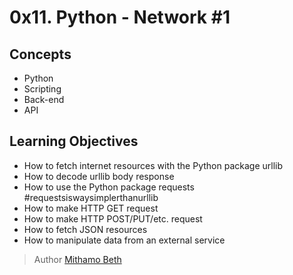 # 0x11. Python - Network #1

## Concepts
* Python
* Scripting
* Back-end
* API

## Learning Objectives
* How to fetch internet resources with the Python package urllib
* How to decode urllib body response
* How to use the Python package requests #requestsiswaysimplerthanurllib
* How to make HTTP GET request
* How to make HTTP POST/PUT/etc. request
* How to fetch JSON resources
* How to manipulate data from an external service

> Author
[Mithamo Beth](https://Mythamor/Mythamor)

